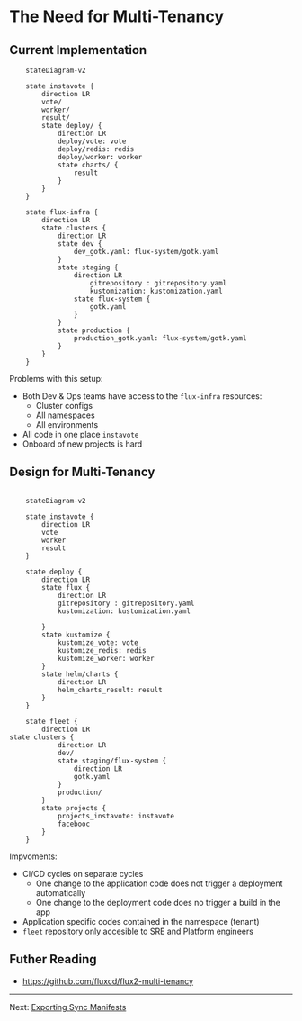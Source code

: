 # The Need for Multi-Tenancy

## Current Implementation

```mermaid
    stateDiagram-v2

    state instavote {
        direction LR
        vote/
        worker/
        result/
        state deploy/ {
            direction LR
            deploy/vote: vote
            deploy/redis: redis
            deploy/worker: worker
            state charts/ {
                result
            }
        }
    }

    state flux-infra {
        direction LR
        state clusters {
            direction LR
            state dev {
                dev_gotk.yaml: flux-system/gotk.yaml
            }
            state staging {
                direction LR
                    gitrepository : gitrepository.yaml
                    kustomization: kustomization.yaml
                state flux-system {
                    gotk.yaml
                }
            }
            state production {
                production_gotk.yaml: flux-system/gotk.yaml
            }
        }
    }
```

Problems with this setup:

- Both Dev & Ops teams have access to the `flux-infra` resources:
  - Cluster configs
  - All namespaces
  - All environments
- All code in one place `instavote`
- Onboard of new projects is hard

## Design for Multi-Tenancy

```mermaid

    stateDiagram-v2

    state instavote {
        direction LR
        vote
        worker
        result
    }

    state deploy {
        direction LR
        state flux {
            direction LR
            gitrepository : gitrepository.yaml
            kustomization: kustomization.yaml

        }
        state kustomize {
            kustomize_vote: vote
            kustomize_redis: redis
            kustomize_worker: worker
        }
        state helm/charts {
            direction LR
            helm_charts_result: result
        }
    }

    state fleet {
        direction LR
state clusters {
            direction LR
            dev/
            state staging/flux-system {
                direction LR
                gotk.yaml
            }
            production/
        }
        state projects {
            projects_instavote: instavote
            facebooc
        }
    }

```

Impvoments:

- CI/CD cycles on separate cycles
  - One change to the application code does not trigger a deployment automatically
  - One change to the deployment code does no trigger a build in the app
- Application specific codes contained in the namespace (tenant)
- `fleet` repository only accesible to SRE and Platform engineers

## Futher Reading

- <https://github.com/fluxcd/flux2-multi-tenancy>

---
Next: [Exporting Sync Manifests](./02-Exporting-Sync-Manifests.md)
